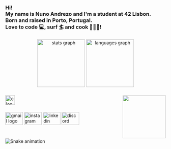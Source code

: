 <h3 align="left">Hi! <br>My name is Nuno Andrezo and I'm a student at 42 Lisbon.<br>Born and raised in Porto, Portugal.<br>Love to code 💻, surf 🏄 and cook 👨🏻‍🍳!</h3>

###

<div align="center">
  <img src="https://github-readme-stats.vercel.app/api?username=NunoAndrezo&hide_title=false&hide_rank=false&show_icons=true&include_all_commits=true&count_private=true&disable_animations=false&theme=dracula&locale=en&hide_border=false" height="150" alt="stats graph"  />
  <img src="https://github-readme-stats.vercel.app/api/top-langs?username=NunoAndrezo&locale=en&hide_title=false&layout=compact&card_width=320&langs_count=5&theme=dracula&hide_border=false" height="150" alt="languages graph"  />
</div>

###

<img align="right" height="135" src="[https://i.imgflip.com/65efzo.gif](https://user-images.githubusercontent.com/74038190/212257465-7ce8d493-cac5-494e-982a-5a9deb852c4b.gif)"  />

###

<div align="left">
  <img src="https://cdn.jsdelivr.net/gh/devicons/devicon/icons/c/c-original.svg" height="30" alt="c logo"  />
</div>

###

<div align="left">
  <img src="https://raw.githubusercontent.com/maurodesouza/profile-readme-generator/master/src/assets/icons/social/gmail/default.svg" width="55" height="40" alt="gmail logo"  />
  <img src="https://raw.githubusercontent.com/maurodesouza/profile-readme-generator/master/src/assets/icons/social/instagram/default.svg" width="55" height="40" alt="instagram logo"  />
  <img src="https://raw.githubusercontent.com/maurodesouza/profile-readme-generator/master/src/assets/icons/social/linkedin/default.svg" width="55" height="40" alt="linkedin logo"  />
  <img src="https://raw.githubusercontent.com/maurodesouza/profile-readme-generator/master/src/assets/icons/social/discord/default.svg" width="55" height="40" alt="discord logo"  />
</div>

###

<br clear="both">

<img src="https://raw.githubusercontent.com/NunoAndrezo/NunoAndrezo/output/snake.svg" alt="Snake animation" />

###



<!--
**NunoAndrezo/NunoAndrezo** is a ✨ _special_ ✨ repository because its `README.md` (this file) appears on your GitHub profile.

Here are some ideas to get you started:

- 🔭 I’m currently working on ...
- 🌱 I’m currently learning ...
- 👯 I’m looking to collaborate on ...
- 🤔 I’m looking for help with ...
- 💬 Ask me about ...
- 📫 How to reach me: ...
- 😄 Pronouns: ...
- ⚡ Fun fact: ...
## Hi there 👋

- 🔭 I’m currently studying in [42 Lisbon](https://www.42lisboa.com/o-que-e/)
- 🌱 I’m currently learning [C (programming language)](https://en.wikipedia.org/wiki/C_(programming_language))
-->
